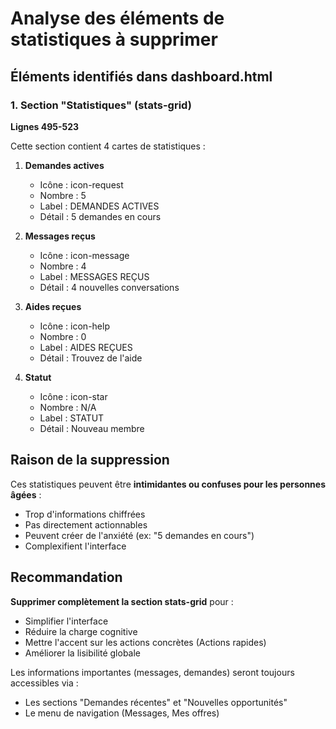 # Analyse des éléments de statistiques à supprimer

## Éléments identifiés dans dashboard.html

### 1. Section "Statistiques" (stats-grid)
**Lignes 495-523**

Cette section contient 4 cartes de statistiques :

1. **Demandes actives**
   - Icône : icon-request
   - Nombre : 5
   - Label : DEMANDES ACTIVES
   - Détail : 5 demandes en cours

2. **Messages reçus**
   - Icône : icon-message
   - Nombre : 4
   - Label : MESSAGES REÇUS
   - Détail : 4 nouvelles conversations

3. **Aides reçues**
   - Icône : icon-help
   - Nombre : 0
   - Label : AIDES REÇUES
   - Détail : Trouvez de l'aide

4. **Statut**
   - Icône : icon-star
   - Nombre : N/A
   - Label : STATUT
   - Détail : Nouveau membre

## Raison de la suppression

Ces statistiques peuvent être **intimidantes ou confuses pour les personnes âgées** :
- Trop d'informations chiffrées
- Pas directement actionnables
- Peuvent créer de l'anxiété (ex: "5 demandes en cours")
- Complexifient l'interface

## Recommandation

**Supprimer complètement la section stats-grid** pour :
- Simplifier l'interface
- Réduire la charge cognitive
- Mettre l'accent sur les actions concrètes (Actions rapides)
- Améliorer la lisibilité globale

Les informations importantes (messages, demandes) seront toujours accessibles via :
- Les sections "Demandes récentes" et "Nouvelles opportunités"
- Le menu de navigation (Messages, Mes offres)
